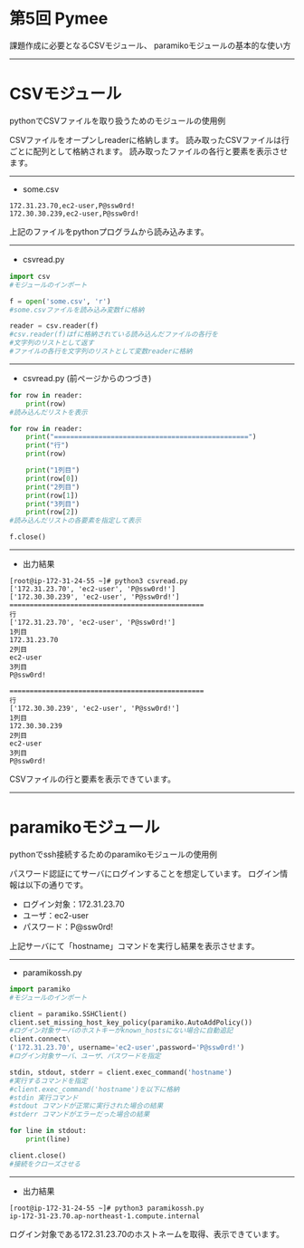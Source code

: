<!-- page_number: true -->

# 第5回 Pymee

課題作成に必要となるCSVモジュール、
paramikoモジュールの基本的な使い方

---

# CSVモジュール

pythonでCSVファイルを取り扱うためのモジュールの使用例

CSVファイルをオープンしreaderに格納します。
読み取ったCSVファイルは行ごとに配列として格納されます。
読み取ったファイルの各行と要素を表示させます。

---

+ some.csv
```
172.31.23.70,ec2-user,P@ssw0rd!
172.30.30.239,ec2-user,P@ssw0rd!
```
上記のファイルをpythonプログラムから読み込みます。

---

+ csvread.py　
```python
import csv
#モジュールのインポート

f = open('some.csv', 'r')
#some.csvファイルを読み込み変数fに格納

reader = csv.reader(f)
#csv.reader(f)はfに格納されている読み込んだファイルの各行を
#文字列のリストとして返す
#ファイルの各行を文字列のリストとして変数readerに格納

```

---
+ csvread.py (前ページからのつづき)
```python
for row in reader:
    print(row)
#読み込んだリストを表示

for row in reader:
    print("================================================")
    print("行")
    print(row)

    print("1列目")
    print(row[0])
    print("2列目")
    print(row[1])
    print("3列目")
    print(row[2])
#読み込んだリストの各要素を指定して表示

f.close()
```

---

+ 出力結果
```
[root@ip-172-31-24-55 ~]# python3 csvread.py
['172.31.23.70', 'ec2-user', 'P@ssw0rd!']
['172.30.30.239', 'ec2-user', 'P@ssw0rd!']
================================================
行
['172.31.23.70', 'ec2-user', 'P@ssw0rd!']
1列目
172.31.23.70
2列目
ec2-user
3列目
P@ssw0rd!

================================================
行
['172.30.30.239', 'ec2-user', 'P@ssw0rd!']
1列目
172.30.30.239
2列目
ec2-user
3列目
P@ssw0rd!
```
CSVファイルの行と要素を表示できています。

---

# paramikoモジュール

pythonでssh接続するためのparamikoモジュールの使用例

パスワード認証にてサーバにログインすることを想定しています。
ログイン情報は以下の通りです。
+ ログイン対象：172.31.23.70
+ ユーザ：ec2-user
+ パスワード：P@ssw0rd!

上記サーバにて「hostname」コマンドを実行し結果を表示させます。

---

+ paramikossh.py

```python
import paramiko
#モジュールのインポート

client = paramiko.SSHClient()
client.set_missing_host_key_policy(paramiko.AutoAddPolicy())
#ログイン対象サーバのホストキーがknown_hostsにない場合に自動追記
client.connect\
('172.31.23.70', username='ec2-user',password='P@ssw0rd!')
#ログイン対象サーバ、ユーザ、パスワードを指定

stdin, stdout, stderr = client.exec_command('hostname')
#実行するコマンドを指定
#client.exec_command('hostname')を以下に格納
#stdin 実行コマンド
#stdout コマンドが正常に実行された場合の結果
#stderr コマンドがエラーだった場合の結果

for line in stdout:
    print(line)

client.close()
#接続をクローズさせる
```



---

+ 出力結果
```
[root@ip-172-31-24-55 ~]# python3 paramikossh.py
ip-172-31-23.70.ap-northeast-1.compute.internal
```
ログイン対象である172.31.23.70のホストネームを取得、表示できています。
